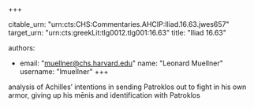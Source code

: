 +++


citable_urn: "urn:cts:CHS:Commentaries.AHCIP:Iliad.16.63.jwes657"
target_urn: "urn:cts:greekLit:tlg0012.tlg001:16.63"
title: "Iliad 16.63"

authors:
- email: "muellner@chs.harvard.edu"
  name: "Leonard Muellner"
  username: "lmuellner"
+++

<p>analysis of Achilles’ intentions in sending Patroklos out to fight in his own armor, giving up his mēnis and identification with Patroklos</p>